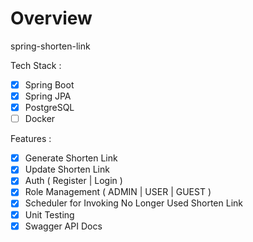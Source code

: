 # Overview
spring-shorten-link

Tech Stack :
- [x] Spring Boot
- [x] Spring JPA
- [x] PostgreSQL
- [ ] Docker

Features :
- [x] Generate Shorten Link
- [x] Update Shorten Link
- [x] Auth ( Register | Login )
- [x] Role Management ( ADMIN | USER | GUEST )
- [x] Scheduler for Invoking No Longer Used Shorten Link
- [x] Unit Testing
- [x] Swagger API Docs